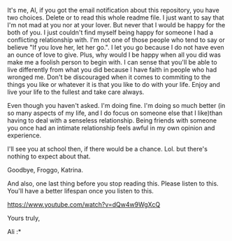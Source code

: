 It's me, Al, if you got the email notification about this repository, you have two choices. Delete or to read this whole readme file. I just want to say that I'm not mad at you nor at your lover. But never that I would be happy for the both of you. I just couldn't find myself being happy for someone I had a conflicting relationship with. I'm not one of those people who tend to say or believe "If you love her, let her go.". I let you go because I do not have even an ounce of love to give. Plus, why would I be happy when all you did was make me a foolish person to begin with. I can sense that you'll be able to live differently from what you did because I have faith in people who had wronged me. Don't be discouraged when it comes to commiting to the things you like or whatever it is that you like to do with your life. Enjoy and live your life to the fullest and take care always.


Even though you haven't asked. I'm doing fine. I'm doing so much better (in so many aspects of my life, and I do focus on someone else that I like)than having to deal with a senseless relationship. Being friends with someone you once had an intimate relationship feels awful in my own opinion and experience.


I'll see you at school then, if there would be a chance. Lol. but there's nothing to expect about that.


Goodbye, Froggo, Katrina.


And also, one last thing before you stop reading this. Please listen to this. You'll have a better lifespan once you listen to this.

https://www.youtube.com/watch?v=dQw4w9WgXcQ

Yours truly,

Ali :*


